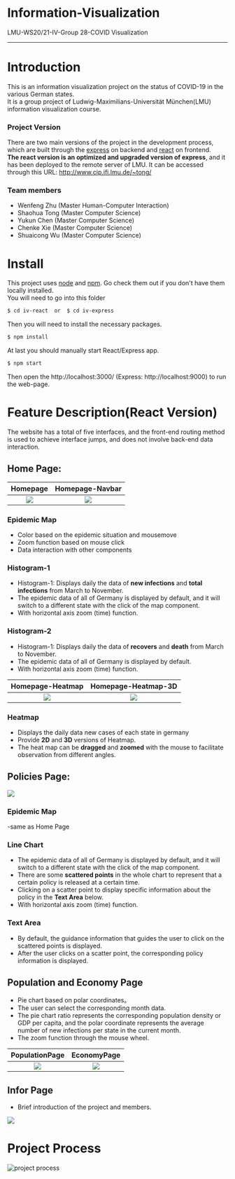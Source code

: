 # Information-Visualization
LMU-WS20/21-IV-Group 28-COVID Visualization
***
# Introduction
This is an information visualization project on the status of COVID-19 in the various German states.  
It is a group project of Ludwig-Maximilians-Universität München(LMU) information visualization course. 
### Project Version
There are two main versions of the project in the development process, which are built through the [express](https://expressjs.com/) on backend and [react](https://reactjs.org/) on frontend.    
**The react version is an optimized and upgraded version of express**, and it has been deployed to the remote server of LMU. It can be accessed through this URL: http://www.cip.ifi.lmu.de/~tong/

### Team members
- Wenfeng Zhu (Master Human-Computer Interaction)
- Shaohua Tong (Master Computer Science)
- Yukun Chen (Master Computer Science)
- Chenke Xie (Master Computer Science)
- Shuaicong Wu (Master Computer Science)
# Install
This project uses [node](https://nodejs.org/en/) and [npm](https://www.npmjs.com/). Go check them out if you don't have them locally installed.  
You will need to go into this folder  
 ```sh
$ cd iv-react  or  $ cd iv-express 
```
 Then you will need to install the necessary packages.  
 ```sh
$ npm install
```
At last you should manually start React/Express app.  
```sh
$ npm start
```
Then open the http://localhost:3000/ (Express: http://localhost:9000) to run the web-page.

# Feature Description(React Version)
The website has a total of five interfaces, and the front-end routing method is used to achieve interface jumps, and does not involve back-end data interaction.
## Home Page:
Homepage             |  Homepage-Navbar
:-------------------------:|:-------------------------:
![](https://github.com/ShaohuaTong/Information-Visualization/blob/main/img/React%20Version-Homepage-1.PNG)  |  ![](https://github.com/ShaohuaTong/Information-Visualization/blob/main/img/React%20Version-Homepage-Navbar.PNG)
### Epidemic Map  
- Color based on the epidemic situation and mousemove
- Zoom function based on mouse click 
- Data interaction with other components

### Histogram-1
- Histogram-1: Displays daily the data of **new infections** and **total infections** from March to November.
- The epidemic data of all of Germany is displayed by default, and it will switch to a different state with the click of the map component.
- With horizontal axis zoom (time) function.

### Histogram-2
- Histogram-1: Displays daily the data of **recovers** and **death** from March to November.
- The epidemic data of all of Germany is displayed by default.
- With horizontal axis zoom (time) function.

Homepage-Heatmap             |  Homepage-Heatmap-3D
:-------------------------:|:-------------------------:
![](https://github.com/ShaohuaTong/Information-Visualization/blob/main/img/React%20Version-Homepage-2.PNG)  |  ![](https://github.com/ShaohuaTong/Information-Visualization/blob/main/img/React%20Version-Homepage-3.PNG)

### Heatmap
- Displays the daily data new cases of each state in germany 
- Provide **2D** and **3D** versions of Heatmap.
- The heat map can be **dragged** and **zoomed** with the mouse to facilitate observation from different angles.

## Policies Page:
![](https://github.com/ShaohuaTong/Information-Visualization/blob/main/img/React%20Version-PoliciesPage.PNG)
### Epidemic Map
-same as Home Page
### Line Chart
- The epidemic data of all of Germany is displayed by default, and it will switch to a different state with the click of the map component.
- There are some **scattered points** in the whole chart to represent that a certain policy is released at a certain time.
- Clicking on a scatter point to display specific information about the policy in the **Text Area** below.
- With horizontal axis zoom (time) function.

### Text Area
- By default, the guidance information that guides the user to click on the scattered points is displayed.
- After the user clicks on a scatter point, the corresponding policy information is displayed.



## Population and Economy Page
- Pie chart based on polar coordinates。
- The user can select the corresponding month data.
- The pie chart ratio represents the corresponding population density or GDP per capita, and the polar coordinate represents the average number of new infections per state in the current month.
- The zoom function through  the mouse wheel.


PopulationPage             |  EconomyPage
:-------------------------:|:-------------------------:
![](https://github.com/ShaohuaTong/Information-Visualization/blob/main/img/React%20Version-PopulationPage.PNG)  |  ![](https://github.com/ShaohuaTong/Information-Visualization/blob/main/img/React%20Version-EconomyPage.PNG)

## Infor Page
- Brief introduction of the project and members.

![](https://github.com/ShaohuaTong/Information-Visualization/blob/main/img/React%20Version-InformationPage.PNG)

# Project Process
![project process](https://github.com/ShaohuaTong/Information-Visualization/blob/main/img/ProjectProcess.png)